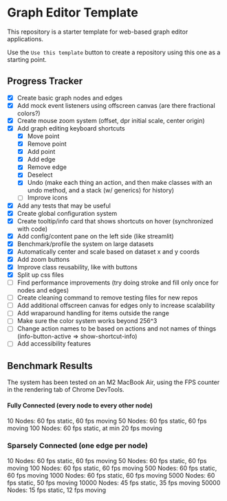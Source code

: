 # Graph Editor Template

This repository is a starter template for web-based graph editor applications.

Use the `Use this template` button to create a repository using this one as a starting point.

## Progress Tracker

-   [x] Create basic graph nodes and edges
-   [x] Add mock event listeners using offscreen canvas (are there fractional colors?)
-   [x] Create mouse zoom system (offset, dpr initial scale, center origin)
-   [x] Add graph editing keyboard shortcuts
    -   [x] Move point
    -   [x] Remove point
    -   [x] Add point
    -   [x] Add edge
    -   [x] Remove edge
    -   [x] Deselect
    -   [x] Undo (make each thing an action, and then make classes with an undo method, and a stack (w/ generics) for history)
    -   [ ] Improve icons
-   [x] Add any tests that may be useful
-   [x] Create global configuration system
-   [x] Create tooltip/info card that shows shortcuts on hover (synchronized with code)
-   [x] Add config/content pane on the left side (like streamlit)
-   [x] Benchmark/profile the system on large datasets
-   [x] Automatically center and scale based on dataset x and y coords
-   [x] Add zoom buttons
-   [x] Improve class reusability, like with buttons
-   [x] Split up css files
-   [ ] Find performance improvements (try doing stroke and fill only once for nodes and edges)
-   [ ] Create cleaning command to remove testing files for new repos
-   [ ] Add additional offscreen canvas for edges only to increase scalability
-   [ ] Add wraparound handling for items outside the range
-   [ ] Make sure the color system works beyond 256^3
-   [ ] Change action names to be based on actions and not names of things (info-button-active => show-shortcut-info)
-   [ ] Add accessibility features

## Benchmark Results

The system has been tested on an M2 MacBook Air, using the FPS counter in the rendering
tab of Chrome DevTools.

#### Fully Connected (every node to every other node)

10 Nodes: 60 fps static, 60 fps moving
50 Nodes: 60 fps static, 60 fps moving
100 Nodes: 60 fps static, at min 20 fps moving

### Sparsely Connected (one edge per node)

10 Nodes: 60 fps static, 60 fps moving
50 Nodes: 60 fps static, 60 fps moving
100 Nodes: 60 fps static, 60 fps moving
500 Nodes: 60 fps static, 60 fps moving
1000 Nodes: 60 fps static, 60 fps moving
5000 Nodes: 60 fps static, 50 fps moving
10000 Nodes: 45 fps static, 35 fps moving
50000 Nodes: 15 fps static, 12 fps moving

